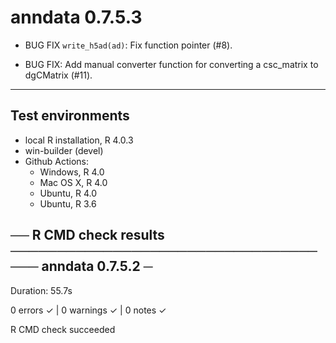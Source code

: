 # anndata 0.7.5.3

* BUG FIX `write_h5ad(ad)`: Fix function pointer (#8).

* BUG FIX: Add manual converter function for converting a csc_matrix to dgCMatrix (#11).

--------------------------------------------------------------------------

## Test environments
* local R installation, R 4.0.3
* win-builder (devel)
* Github Actions: 
  - Windows, R 4.0
  - Mac OS X, R 4.0
  - Ubuntu, R 4.0
  - Ubuntu, R 3.6

## ── R CMD check results ──────────────────────────────────── anndata 0.7.5.2 ─
Duration: 55.7s

0 errors ✓ | 0 warnings ✓ | 0 notes ✓

R CMD check succeeded
